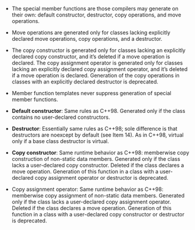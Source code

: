 - The special member functions are those compilers may generate on their own: default constructor, destructor, copy operations, and move operations.

- Move operations are generated only for classes lacking explicitly declared move operations, copy operations, and a destructor.

- The copy constructor is generated only for classes lacking an explicitly declared copy constructor, and it’s deleted if a move operation is declared. The copy assignment operator is generated only for classes lacking an explicitly declared copy assignment operator, and it’s deleted if a move operation is declared. Generation of the copy operations in classes with an explicitly declared destructor is deprecated.

- Member function templates never suppress generation of special member functions.




- **Default constructor**: Same rules as C++98. Generated only if the class contains no user-declared constructors.
- **Destructor**: Essentially same rules as C++98; sole difference is that destructors are noexcept by default (see Item 14). As in C++98, virtual only if a base class destructor is virtual.
- **Copy constructor**: Same runtime behavior as C++98: memberwise copy construction of non-static data members. Generated only if the class lacks a user-declared copy constructor. Deleted if the class declares a move operation. Generation of this function in a class with a user-declared copy assignment operator or destructor is deprecated.
- Copy assignment operator: Same runtime behavior as C++98: memberwise copy assignment of non-static data members. Generated only if the class lacks a user-declared copy assignment operator. Deleted if the class declares a move operation. Generation of this function in a class with a user-declared copy constructor or destructor is deprecated.